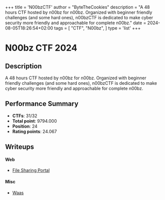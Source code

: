 +++
title = 'N00bzCTF'
author = "ByteTheCookies"
description = "A 48 hours CTF hosted by n00bz for n00bz. Organized with beginner friendly challenges (and some hard ones), n00bzCTF is dedicated to make cyber security more friendly and approachable for complete n00bz."
date = 2024-08-05T18:26:54+02:00
tags = [
    "CTF",
    "N00bz",
]
type = 'list'
+++


# N00bz CTF 2024

## Description

A 48 hours CTF hosted by n00bz for n00bz. Organized with beginner friendly challenges (and some hard ones), n00bzCTF is dedicated to make cyber security more friendly and approachable for complete n00bz.

## Performance Summary

- **CTFs**: 31/32
- **Total point**: 9794.000
- **Position**: 24
- **Rating points**: 24.067

## Writeups

#### Web

- [File Sharing Portal](/writeups/noobzctf/filesharingportal/)

#### Misc

- [Waas](/writeups/noobzctf/waas/)
